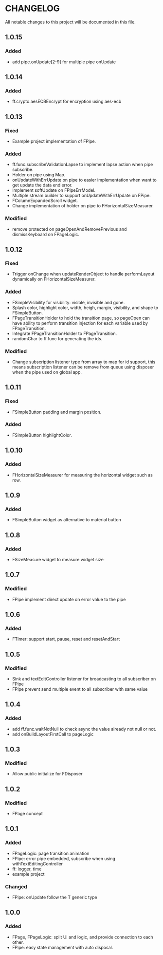 # CHANGELOG
All notable changes to this project will be documented in this file.

## 1.0.15
### Added
* add pipe.onUpdate[2-9] for multiple pipe onUpdate

## 1.0.14
### Added
* ff.crypto.aesECBEncrypt for encryption using aes-ecb

## 1.0.13
### Fixed
* Example project implementation of FPipe.
### Added
* ff.func.subscribeValidationLapse<T> to implement lapse action when pipe subscribe.
* Holder on pipe using Map.
* onUpdateWithErrUpdate on pipe to easier implementation when want to get update the data end error.
* Implement softUpdate on FPipeErrModel.
* Multiple stream builder to support onUpdateWithErrUpdate on FPipe.
* FColumnExpandedScroll widget.
* Change implementation of holder on pipe to FHorizontalSizeMeasurer.
### Modified
* remove protected on pageOpenAndRemovePrevious and dismissKeyboard on FPageLogic.

## 1.0.12
### Fixed
* Trigger onChange when updateRenderObject to handle performLayout dynamically on FHorizontalSizeMeasurer.
### Added
* FSimpleVisibility for visibility: visible, invisible and gone.
* Splash color, highlight color, width, heigh, margin, visibility, and shape to FSimpleButton.
* FPageTransitionHolder to hold the transition page, so pageOpen can have ability to perform transition injection for each variable used by FPageTransition.
* Integrate FPageTransitionHolder to FPageTransition.
* randomChar to ff.func for generating the ids.
### Modified
* Change subscription listener type from array to map for id support, this means subscription listener can be remove from queue using disposer when the pipe used on global app.

## 1.0.11
### Fixed
* FSimpleButton padding and margin position.
### Added
* FSimpleButton highlightColor.

## 1.0.10
### Added
* FHorizontalSizeMeasurer for measuring the horizontal widget such as row.

## 1.0.9
### Added
* FSimpleButton widget as alternative to material button

## 1.0.8
### Added
* FSizeMeasure widget to measure widget size

## 1.0.7
### Modified
* FPipe implement direct update on error value to the pipe

## 1.0.6
### Added
* FTimer: support start, pause, reset and resetAndStart


## 1.0.5
### Modified
* Sink and textEditController listener for broadcasting to all subscriber on FPipe
* FPipe prevent send multiple event to all subscriber with same value


## 1.0.4
### Added
* add ff.func.waitNotNull to check async the value already not null or not.
* add onBuildLayoutFirstCall to pageLogic


## 1.0.3
### Modified
* Allow public initialize for FDisposer


## 1.0.2
### Modified
* FPage concept


## 1.0.1
### Added
* FPageLogic: page transition animation
* FPipe: error pipe embedded, subscribe when using withTextEditingController
* ff: logger, time
* example project

### Changed
* FPipe: onUpdate follow the T generic type


## 1.0.0
### Added
* FPage, FPageLogic: split UI and logic, and provide connection to each other.
* FPipe: easy state management with auto disposal.
